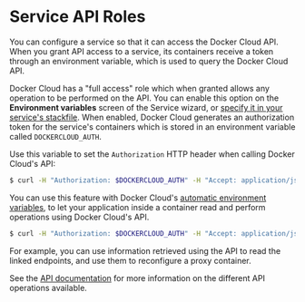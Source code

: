 <!--[metadata]>
+++
aliases = [
"/docker-cloud/feature-reference/api-roles/"
]
title = "Service API Roles"
description = "API Roles"
keywords = ["API, Services, roles"]
[menu.main]
parent="apps"
+++
<![end-metadata]-->

# Service API Roles

You can configure a service so that it can access the Docker Cloud API. When you
grant API access to a service, its containers receive a token through an
environment variable, which is used to query the Docker Cloud API.

Docker Cloud has a "full access" role which when granted allows any operation
to be performed on the API. You can enable this option on the **Environment variables** screen of the Service wizard, or [specify it in your service's stackfile](stack-yaml-reference.md#roles). When enabled, Docker Cloud generates an authorization token for the
service's containers which is stored in an environment variable called
`DOCKERCLOUD_AUTH`.

Use this variable to set the `Authorization` HTTP header when calling
Docker Cloud's API:

```bash
$ curl -H "Authorization: $DOCKERCLOUD_AUTH" -H "Accept: application/json" https://cloud.docker.com/api/app/v1/service/
```

You can use this feature with Docker Cloud's [automatic environment variables](service-links.md), to let your application inside a container read and perform operations using Docker Cloud's API.

```bash
$ curl -H "Authorization: $DOCKERCLOUD_AUTH" -H "Accept: application/json" $WEB_DOCKERCLOUD_API_URL
```

For example, you can use information retrieved using the API to read the linked
endpoints, and use them to reconfigure a proxy container.

See the [API documentation](/apidocs/docker-cloud.md) for more information on the different API operations available.
